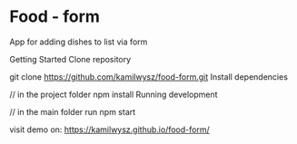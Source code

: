 # Food - form
App for adding dishes to list via form

Getting Started
Clone repository

git clone https://github.com/kamilwysz/food-form.git
Install dependencies

// in the project folder
npm install
Running development

// in the main folder run
npm start

visit demo on: https://kamilwysz.github.io/food-form/